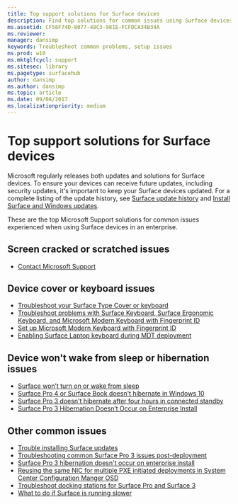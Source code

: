 ```yaml
---
title: Top support solutions for Surface devices
description: Find top solutions for common issues using Surface devices in the enterprise.
ms.assetid: CF58F74D-8077-48C3-981E-FCFDCA34B34A
ms.reviewer: 
manager: dansimp
keywords: Troubleshoot common problems, setup issues
ms.prod: w10
ms.mktglfcycl: support
ms.sitesec: library
ms.pagetype: surfacehub
author: dansimp
ms.author: dansimp
ms.topic: article
ms.date: 09/08/2017
ms.localizationpriority: medium
---
```


# Top support solutions for Surface devices

Microsoft regularly releases both updates and solutions for Surface devices. To ensure your devices can receive future updates, including security updates, it's important to keep your Surface devices updated.  For a complete listing of the update history, see [Surface update history](https://www.microsoft.com/surface/support/install-update-activate/surface-update-history) and [Install Surface and Windows updates](https://www.microsoft.com/surface/support/performance-and-maintenance/install-software-updates-for-surface?os=windows-10&=undefined).


These are the top Microsoft Support solutions for common issues experienced when using Surface devices in an enterprise.

## Screen cracked or scratched issues

- [Contact Microsoft Support](https://support.microsoft.com/en-us/supportforbusiness/productselection) 


## Device cover or keyboard issues

- [Troubleshoot your Surface Type Cover or keyboard](https://www.microsoft.com/surface/support/hardware-and-drivers/troubleshoot-surface-keyboards)
- [Troubleshoot problems with Surface Keyboard, Surface Ergonomic Keyboard, and Microsoft Modern Keyboard with Fingerprint ID](https://www.microsoft.com/surface/support/touch-mouse-and-search/surface-keyboard-troubleshooting)
- [Set up Microsoft Modern Keyboard with Fingerprint ID](https://www.microsoft.com/surface/support/touch-mouse-and-search/microsoft-modern-keyboard-fingerprintid-set-up)
- [Enabling Surface Laptop keyboard during MDT deployment](https://blogs.technet.microsoft.com/askcore/2017/08/18/enabling-surface-laptop-keyboard-during-mdt-deployment/)

 
## Device won't wake from sleep or hibernation issues

- [Surface won’t turn on or wake from sleep](https://www.microsoft.com/surface/support/warranty-service-and-recovery/surface-wont-turn-on-or-wake-from-sleep?os=windows-10&=undefined)
- [Surface Pro 4 or Surface Book doesn't hibernate in Windows 10](https://support.microsoft.com/help/3122682)
- [Surface Pro 3 doesn't hibernate after four hours in connected standby](https://support.microsoft.com/help/2998588/surface-pro-3-doesn-t-hibernate-after-four-hours-in-connected-standby)
- [Surface Pro 3 Hibernation Doesn’t Occur on Enterprise Install](https://blogs.technet.microsoft.com/askcore/2014/11/05/surface-pro-3-hibernation-doesnt-occur-on-enterprise-install/)


## Other common issues

- [Trouble installing Surface updates](https://www.microsoft.com/surface/support/performance-and-maintenance/troubleshoot-updates?os=windows-10&=undefined)
- [Troubleshooting common Surface Pro 3 issues post-deployment](http://blogs.technet.com/b/askcore/archive/2015/03/19/troubleshooting-common-surface-pro-3-issues-post-deployment.aspx)
- [Surface Pro 3 hibernation doesn't occur on enterprise install](https://blogs.technet.microsoft.com/askcore/2014/11/05/surface-pro-3-hibernation-doesnt-occur-on-enterprise-install/)
- [Reusing the same NIC for multiple PXE initiated deployments in System Center Configuration Manger OSD](https://blogs.technet.microsoft.com/system_center_configuration_manager_operating_system_deployment_support_blog/2015/08/27/reusing-the-same-nic-for-multiple-pxe-initiated-deployments-in-system-center-configuration-manger-osd)
- [Troubleshoot docking stations for Surface Pro and Surface 3](https://www.microsoft.com/surface/support/hardware-and-drivers/troubleshoot-docking-station?os=windows-8.1-update-1&=undefined)
- [What to do if Surface is running slower](https://www.microsoft.com/surface/support/performance-and-maintenance/what-to-do-if-surface-is-running-slower?os=windows-10&=undefined)




 


 





